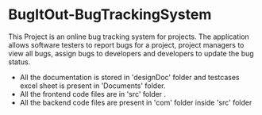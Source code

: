 # BugItOut-BugTrackingSystem 
This Project is an online bug tracking system for projects. The application allows software testers to report bugs for a project, project managers to view all bugs, assign bugs to developers and developers to update the bug status.<br/>

* All the documentation is stored in 'designDoc' folder and testcases excel sheet is present in 'Documents' folder.<br/>
* All the frontend code files are in 'src' folder .<br/>
* All the backend code files are present in 'com' folder inside 'src' folder

